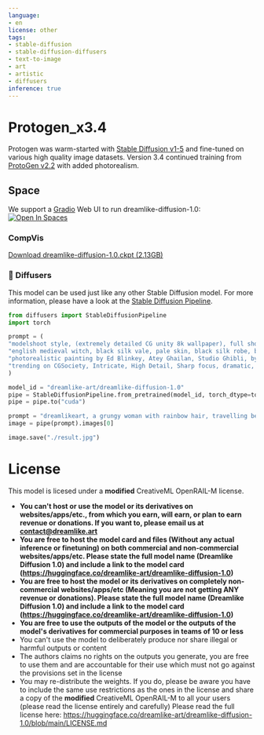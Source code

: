 ```yaml
---
language:
- en
license: other
tags:
- stable-diffusion
- stable-diffusion-diffusers
- text-to-image
- art
- artistic
- diffusers
inference: true
---
```


# Protogen_x3.4

Protogen was warm-started with [Stable Diffusion v1-5](https://huggingface.co/runwayml/stable-diffusion-v1-5) and fine-tuned on various high quality image datasets.
Version 3.4 continued training from [ProtoGen v2.2](https://huggingface.co/darkstorm2150/Protogen_v2.2_Official_Release) with added photorealism.

## Space

We support a [Gradio](https://github.com/gradio-app/gradio) Web UI to run dreamlike-diffusion-1.0:
[![Open In Spaces](https://camo.githubusercontent.com/00380c35e60d6b04be65d3d94a58332be5cc93779f630bcdfc18ab9a3a7d3388/68747470733a2f2f696d672e736869656c64732e696f2f62616467652f25463025394625413425393725323048756767696e67253230466163652d5370616365732d626c7565)](https://huggingface.co/spaces/akhaliq/dreamlike-diffusion-1.0)

### CompVis

[Download dreamlike-diffusion-1.0.ckpt (2.13GB)](https://huggingface.co/dreamlike-art/dreamlike-diffusion-1.0/resolve/main/dreamlike-diffusion-1.0.ckpt)

### 🧨 Diffusers

This model can be used just like any other Stable Diffusion model. For more information,
please have a look at the [Stable Diffusion Pipeline](https://huggingface.co/docs/diffusers/api/pipelines/stable_diffusion).

```python
from diffusers import StableDiffusionPipeline
import torch

prompt = (
"modelshoot style, (extremely detailed CG unity 8k wallpaper), full shot body photo of the most beautiful artwork in the world,"
"english medieval witch, black silk vale, pale skin, black silk robe, black cat, necromancy magic, medieval era,"
"photorealistic painting by Ed Blinkey, Atey Ghailan, Studio Ghibli, by Jeremy Mann, Greg Manchess, Antonio Moro, trending on ArtStation,"
"trending on CGSociety, Intricate, High Detail, Sharp focus, dramatic, photorealistic painting art by midjourney and greg rutkowski"
)

model_id = "dreamlike-art/dreamlike-diffusion-1.0"
pipe = StableDiffusionPipeline.from_pretrained(model_id, torch_dtype=torch.float16)
pipe = pipe.to("cuda")

prompt = "dreamlikeart, a grungy woman with rainbow hair, travelling between dimensions, dynamic pose, happy, soft eyes and narrow chin, extreme bokeh, dainty figure, long hair straight down, torn kawaii shirt and baggy jeans, In style of by Jordan Grimmer and greg rutkowski, crisp lines and color, complex background, particles, lines, wind, concept art, sharp focus, vivid colors"
image = pipe(prompt).images[0]

image.save("./result.jpg")
```

# License

This model is licesed under a **modified** CreativeML OpenRAIL-M license.

- **You can't host or use the model or its derivatives on websites/apps/etc., from which you earn, will earn, or plan to earn revenue or donations. If you want to, please email us at contact@dreamlike.art**
- **You are free to host the model card and files (Without any actual inference or finetuning) on both commercial and non-commercial websites/apps/etc.  Please state the full model name (Dreamlike Diffusion 1.0) and include a link to the model card (https://huggingface.co/dreamlike-art/dreamlike-diffusion-1.0)**  
- **You are free to host the model or its derivatives on completely non-commercial websites/apps/etc (Meaning you are not getting ANY revenue or donations). Please state the full model name (Dreamlike Diffusion 1.0) and include a link to the model card (https://huggingface.co/dreamlike-art/dreamlike-diffusion-1.0)**
- **You are free to use the outputs of the model or the outputs of the model's derivatives for commercial purposes in teams of 10 or less**
- You can't use the model to deliberately produce nor share illegal or harmful outputs or content
- The authors claims no rights on the outputs you generate, you are free to use them and are accountable for their use which must not go against the provisions set in the license
- You may re-distribute the weights. If you do, please be aware you have to include the same use restrictions as the ones in the license and share a copy of the **modified** CreativeML OpenRAIL-M to all your users (please read the license entirely and carefully) Please read the full license here: https://huggingface.co/dreamlike-art/dreamlike-diffusion-1.0/blob/main/LICENSE.md
